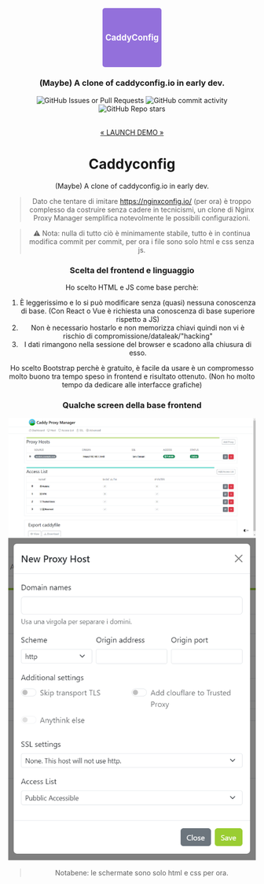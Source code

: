 <div align="center">
  <!-- <svg width="120" height="120" xmlns="http://www.w3.org/2000/svg">
    <rect x="0" y="0" width="120" height="120" rx="5" ry="5" fill="mediumpurple" />
    <text x="50%" y="50%" text-anchor="middle" fill="white" font-size="larger" font-weight="bold" font-family="Arial" dy=".3em">CaddyConfig</text>
  </svg> -->

  <h1 style="
    width: 120px;
    height: 120px;
    display: flex;
    justify-content: center;
    align-items: center;
    font-size: larger;
    font-weight: bolder;
    color: white;
    background-color: mediumpurple;
    border-radius: 5px;
">CaddyConfig</h1>
<!-- I have no logo ;) -->
<h3>(Maybe) A clone of caddyconfig.io in early dev.</h3>

<img alt="GitHub Issues or Pull Requests" src="https://img.shields.io/github/issues/giotto88/Caddyconfig">
<img alt="GitHub commit activity" src="https://img.shields.io/github/commit-activity/m/giotto88/Caddyconfig">
<img alt="GitHub Repo stars" src="https://img.shields.io/github/stars/giotto88/Caddyconfig?style=flat">
</div>

<div align='center'>
<br>

[« LAUNCH DEMO »]()
<!-- FOR NOW NO DEMO -->

# Caddyconfig
(Maybe) A clone of caddyconfig.io in early dev.
> Dato che tentare di imitare https://nginxconfig.io/ (per ora) è troppo complesso da costruire senza cadere in tecnicismi, un clone di Nginx Proxy Manager semplifica notevolmente le possibili configurazioni.

> ⚠️ Nota: nulla di tutto ciò è minimamente stabile, tutto è in continua modifica commit per commit, per ora i file sono solo html e css senza js.


### Scelta del frontend e linguaggio
Ho scelto HTML e JS come base perchè:
1. È leggerissimo e lo si può modificare senza (quasi) nessuna conoscenza di base. (Con React o Vue è richiesta una conoscenza di base superiore rispetto a JS)
2. Non è necessario hostarlo e non memorizza chiavi quindi non vi è rischio di compromissione/dataleak/"hacking"
3. I dati rimangono nella sessione del browser e scadono alla chiusura di esso.

Ho scelto Bootstrap perchè è gratuito, è facile da usare è un compromesso molto buono tra tempo speso in frontend e risultato ottenuto. (Non ho molto tempo da dedicare alle interfacce grafiche)

### Qualche screen della base frontend
![Dashboard](./readme-src/CPM_dashboard_template_v2.png)
![Add Proxy Host](./readme-src/CPM_dashboard_modal_template.png)
> Notabene: le schermate sono solo html e css per ora.
